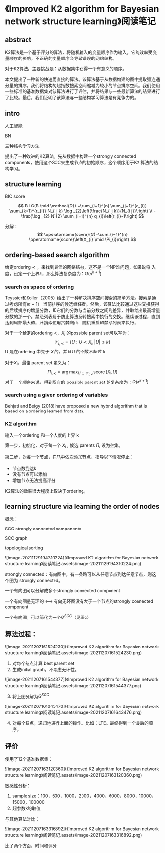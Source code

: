 # 《Improved K2 algorithm for Bayesian network structure learning》阅读笔记

## abstract

K2算法是一个基于评分的算法，将随机输入的变量顺序作为输入，它的效率受变量顺序的影响。不正确的变量顺序会导致错误的网络结构。

对于K2算法，主要挑战是：从数据集中获得一个有意义的顺序。

本文提出了一种新的快速而直接的算法。该算法基于从数据构建的图中提取强连通分量的排序。我们将结构的超指数搜索空间缩减为较小的节点排序空间。我们使用一些标准的基准数据集对该算法进行了评估，并将结果与一些最新算法的结果进行了比较。最后，我们证明了该算法与一些结构学习算法是有竞争力的。

## intro

人工智能

BN

三种结构学习方法

提出了一种改进的K2算法，先从数据中构建一个strongly connected components，使用这个SCC来生成节点的初始顺序，这个顺序用于K2 算法的结构学习。

## structure learning

BIC score

$$  B I C(B \mid \mathcal{D}) =\sum_{i=1}^{n} \sum_{j=1}^{q_{i}} \sum_{k=1}^{r_{i}} N_{i j k} \log _{2}\left(\frac{N_{i j k}}{N_{i j}}\right) \\ -\frac{\log _{2} N}{2} \sum_{i=1}^{n} q_{i}\left(r_{i}-1\right) $$

分解：
$$
\operatorname{score}(G)=\sum_{i=1}^{n} \operatorname{score}\left(X_{i} \mid \Pi_{i}\right)
$$

## ordering-based search algorithm

给定ordering $\prec$ ，来找到最佳的网络结构，这不是一个NP难问题，如果说将 入度，设定一个上界$k$，那么算法复杂度为：$O\left(n^{k+1}\right)$ 

### search on space of ordering

Teyssier和Koller（2005）给出了一种解决排序空间搜索的简单方法。搜索是通过考虑所有(𝑛 − 1） 当前排序的候选继任者。然后，该算法比较通过这些交换获得的后续排序的增量分数，即它们的分数与当前分数之间的差异，并取给出最高增量分数的那一个。禁忌列表用于防止算法反转搜索中执行的交换。继续该过程，直到达到局部最大值。此搜索使用贪婪爬山、随机重启和禁忌列表来执行。

对于一个给定的ordering $\prec$，$X_i$ 的possible parent set可以写为：
$$
\mathcal{V}_{i,\prec}=\left\{U: U \prec X_{i},|U| \leq k\right\}
$$
U 是在ordering 中先于 $X_i$的，并且U 的个数不超过 k

 对于$X_i$，最佳 parent set 定义为：
$$
\Pi_{i,\prec}=\arg \max _{U \in \mathcal{V}_{i,\prec}} \operatorname{score}\left(X_{i}, U\right)
$$
对于一个顺序来说，得到所有的 possible parent set 的复杂度为：$O\left(n^{k+1}\right)$

### search using a given ordering of variables

Behjati and Beigy (2018) have proposed a new hybrid algorithm that is based on a ordering learned from data. 

### K2 algorithm 

输入一个ordering 和一个入度的上界 k

第一步，初始化，对于每一个 $X_i$ , 候选 parents $\Pi_{i}$ 设为空集。

第二步，对每一个节点，在$\Pi_{i}$中依次添加节点，指导以下情况停止：

- 节点数到达k
- 没有节点可以添加
- 增加节点无法提高评分

K2算法的效率很大程度上取决于ordering。

## learning structure via learning the order of nodes

概念：

SCC strongly connected components

SCC graph

topological sorting 

![image-20211129194310224](《Improved K2 algorithm for Bayesian network structure learning》阅读笔记.assets/image-20211129194310224.png)

strongly connected：有向图中，有一条路可以从任意节点到达任意节点，则这个图为 strongly connected。

一个有向图可以分解成多个strongly connected component

一个有向图是无环的 <--> 有向无环图没有大于一个节点的strongly connected component 

一个有向图，可以简化为一个$G^{SCC}$（见图c）

## 算法过程：

![image-20211207161524230](《Improved K2 algorithm for Bayesian network structure learning》阅读笔记.assets/image-20211207161524230.png)

1. 对每个结点计算 best parent set
2. 生成initial graph，不考虑无环性。

![image-20211207161544377](《Improved K2 algorithm for Bayesian network structure learning》阅读笔记.assets/image-20211207161544377.png)

3. 将上图分解为$G^{SCC}$

![image-20211207161643476](《Improved K2 algorithm for Bayesian network structure learning》阅读笔记.assets/image-20211207161643476.png)

4. 对每个结点，递归地进行上面的操作。比如：LTE。最终得到一个最后的顺序。

## 评价

使用了12个基准数据集：

![image-20211207163120360](《Improved K2 algorithm for Bayesian network structure learning》阅读笔记.assets/image-20211207163120360.png)

敏感性分析：

1. sample size：100，500，1000，2000，4000，6000，8000，10000，15000，100000
2. 超参数k的取值

与其他算法对比：

![image-20211207163316892](《Improved K2 algorithm for Bayesian network structure learning》阅读笔记.assets/image-20211207163316892.png)

比了两个方面，时间和评分




